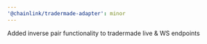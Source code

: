 ```yaml
---
'@chainlink/tradermade-adapter': minor
---
```


Added inverse pair functionality to tradermade live & WS endpoints
